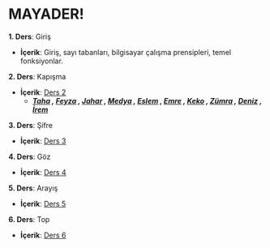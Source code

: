 # MAYADER!

**1. Ders**:  Giriş


  - **İçerik**: Giriş, sayı tabanları, bilgisayar çalışma prensipleri, temel fonksiyonlar.
  
  
**2. Ders**:  Kapışma


  - **İçerik**: [Ders 2](https://github.com/okudan/clash)
	- ***[Taha](https://gunaydintaha.github.io/me/) , [Feyza](https://fenuu.github.io/me/) , [Jahar](https://jahar11.github.io/me/) , [Medya](https://medyaacar.github.io/me/) , [Eslem](https://eselmsenavarank.github.io/varank/) , [Emre](https://ismrecar.github.io/me/) , [Keko](https://silaazgin.github.io/me/) , [Zümra](https://zzumra.github.io/me/) , [Deniz](https://gdenizk.github.io/me/) , [İrem](https://irem1234.github.io/me/)***

**3. Ders**:  Şifre


  - **İçerik**: [Ders 3](https://github.com/okudan/crypt)
  
**4. Ders**:  Göz


  - **İçerik**: [Ders 4](https://github.com/okudan/eye)
  
**5. Ders**:  Arayış


  - **İçerik**: [Ders 5](https://github.com/okudan/hunt)
  
**6. Ders**:  Top


  - **İçerik**: [Ders 6](https://github.com/okudan/ball)
